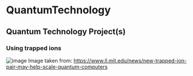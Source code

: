 # QuantumTechnology

## Quantum Technology Project(s)

### Using trapped ions

![image](https://github.com/smichailidis2/QuantumTechnology/assets/82328705/08996371-e591-4418-b0be-cb00d2f964b2)
Image taken from: https://www.ll.mit.edu/news/new-trapped-ion-pair-may-help-scale-quantum-computers
